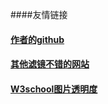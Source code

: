####友情链接


#### [作者的github](https://github.com/BaiLinLin/Class-notes/blob/2c84dc93f7c40a1d43f733eb4e8bab7526de9b98/CSS%E6%BB%A4%E9%95%9C/%E6%BB%A4%E9%95%9C.html)


#### [其他滤镜不错的网站](http://www.paulund.co.uk/css3-image-filters)

#### [W3school图片透明度](http://www.w3school.com.cn/css/css_image_transparency.asp)